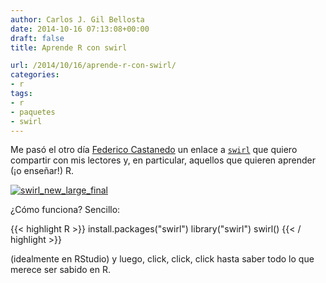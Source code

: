 ```yaml
---
author: Carlos J. Gil Bellosta
date: 2014-10-16 07:13:08+00:00
draft: false
title: Aprende R con swirl

url: /2014/10/16/aprende-r-con-swirl/
categories:
- r
tags:
- r
- paquetes
- swirl
---
```


Me pasó el otro día [Federico Castanedo](https://twitter.com/overfit) un enlace a [`swirl`](http://swirlstats.com/) que quiero compartir con mis lectores y, en particular, aquellos que quieren aprender (¡o enseñar!) R.

[![swirl_new_large_final](/wp-uploads/2014/10/swirl_new_large_final1.png#center)
](/wp-uploads/2014/10/swirl_new_large_final1.png#center)

¿Cómo funciona? Sencillo:

{{< highlight R >}}
install.packages("swirl")
library("swirl")
swirl()
{{< / highlight >}}

(idealmente en RStudio) y luego, click, click, click hasta saber todo lo que merece ser sabido en R.
